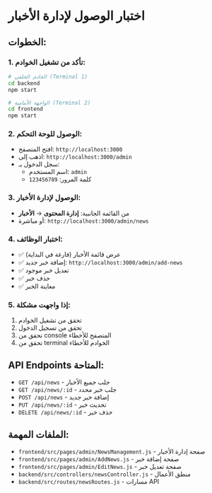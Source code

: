 # اختبار الوصول لإدارة الأخبار

## الخطوات:

### 1. تأكد من تشغيل الخوادم:
```bash
# الخادم الخلفي (Terminal 1)
cd backend
npm start

# الواجهة الأمامية (Terminal 2)  
cd frontend
npm start
```

### 2. الوصول للوحة التحكم:
- افتح المتصفح: `http://localhost:3000`
- اذهب إلى: `http://localhost:3000/admin`
- سجل الدخول بـ:
  - اسم المستخدم: `admin`
  - كلمة المرور: `123456789`

### 3. الوصول لإدارة الأخبار:
- من القائمة الجانبية: **إدارة المحتوى** → **الأخبار**
- أو مباشرة: `http://localhost:3000/admin/news`

### 4. اختبار الوظائف:
- ✅ عرض قائمة الأخبار (فارغة في البداية)
- ✅ إضافة خبر جديد: `http://localhost:3000/admin/add-news`
- ✅ تعديل خبر موجود
- ✅ حذف خبر
- ✅ معاينة الخبر

### 5. إذا واجهت مشكلة:
1. تحقق من تشغيل الخوادم
2. تحقق من تسجيل الدخول
3. تحقق من console المتصفح للأخطاء
4. تحقق من terminal الخوادم للأخطاء

## API Endpoints المتاحة:
- `GET /api/news` - جلب جميع الأخبار
- `GET /api/news/:id` - جلب خبر محدد
- `POST /api/news` - إضافة خبر جديد
- `PUT /api/news/:id` - تحديث خبر
- `DELETE /api/news/:id` - حذف خبر

## الملفات المهمة:
- `frontend/src/pages/admin/NewsManagement.js` - صفحة إدارة الأخبار
- `frontend/src/pages/admin/AddNews.js` - صفحة إضافة خبر
- `frontend/src/pages/admin/EditNews.js` - صفحة تعديل خبر
- `backend/src/controllers/newsController.js` - منطق الأعمال
- `backend/src/routes/newsRoutes.js` - مسارات API 